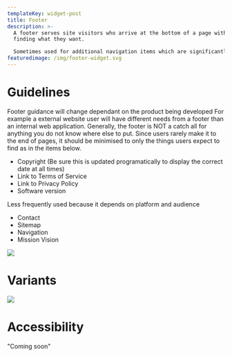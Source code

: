 ```yaml
---
templateKey: widget-post
title: Footer
description: >-
  A footer serves site visitors who arrive at the bottom of a page without
  finding what they want.

  Sometimes used for additional navigation items which are significantly less important global items but yet need to be there (i.e. terms of service or privacy policies).
featuredimage: /img/footer-widget.svg
---
```

# **Guidelines**

Footer guidance will change dependant on the product being developed For example a external website user will have different needs from a footer than an internal web application. Generally, the footer is NOT a catch all for anything you do not know where else to put. Since users rarely make it to the end of pages, it should be minimised to only the things users expect to find as in the items below.

* Copyright (Be sure this is updated programatically to display the correct date at all times)
* Link to Terms of Service
* Link to Privacy Policy
* Software version

Less frequently used because it depends on platform and audience

* Contact
* Sitemap
* Navigation
* Mission Vision

![](/img/footer-base.png)

# **V﻿ariants**

![](/img/footer-variant.png)

# **A﻿ccessibility**

"Coming soon"